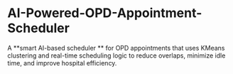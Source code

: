 # AI-Powered-OPD-Appointment-Scheduler
A **smart AI-based scheduler ** for OPD appointments that uses KMeans clustering and real-time scheduling logic to reduce overlaps, minimize idle time, and improve hospital efficiency.

